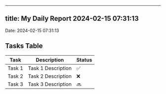 
---
title: My Daily Report 2024-02-15 07:31:13
---

Date: 2024-02-15 07:31:13

## Tasks Table

| Task | Description | Status |
|------|-------------|--------|
| Task 1 | Task 1 Description | ✅ |
| Task 2 | Task 2 Description | ❌ |
| Task 3 | Task 3 Description | 🔜 |
